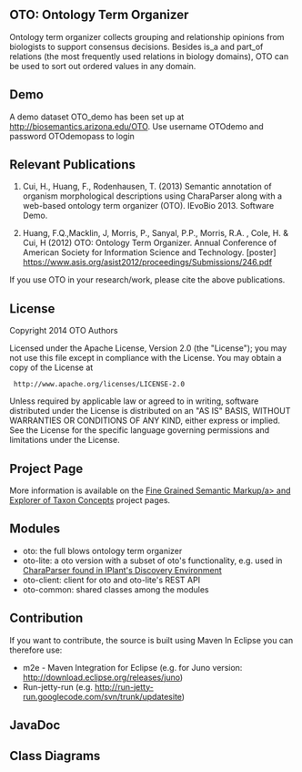 OTO: Ontology Term Organizer
---------------------
Ontology term organizer collects grouping and relationship opinions from biologists to support consensus decisions. Besides is_a and part_of relations (the most frequently used relations in biology domains), OTO can be used to sort out ordered values in any domain. 

Demo
---------------------
A demo dataset OTO_demo has been set up at http://biosemantics.arizona.edu/OTO. Use username OTOdemo and password OTOdemopass to login

Relevant Publications 
---------------------

1. Cui, H., Huang, F., Rodenhausen, T. (2013) Semantic annotation of organism morphological descriptions using CharaParser along with a web-based ontology term organizer (OTO). IEvoBio 2013. Software Demo.

2. Huang, F.Q.,Macklin, J, Morris, P., Sanyal, P.P., Morris, R.A. , Cole, H. & Cui, H (2012) OTO: Ontology Term Organizer. Annual Conference of American Society for Information Science and Technology. [poster]
https://www.asis.org/asist2012/proceedings/Submissions/246.pdf

If you use OTO in your research/work, please cite the above publications.

License
-------

   Copyright 2014 OTO Authors

   Licensed under the Apache License, Version 2.0 (the "License");
   you may not use this file except in compliance with the License.
   You may obtain a copy of the License at

     http://www.apache.org/licenses/LICENSE-2.0

   Unless required by applicable law or agreed to in writing, software
   distributed under the License is distributed on an "AS IS" BASIS,
   WITHOUT WARRANTIES OR CONDITIONS OF ANY KIND, either express or implied.
   See the License for the specific language governing permissions and
   limitations under the License.


Project Page
----------
More information is available on the <a href="https://sites.google.com/site/biosemanticsproject/">Fine Grained Semantic Markup/a> and <a href="http://www.etc-project.org">Explorer of Taxon Concepts</a> project pages.

Modules
---------
* oto: the full blows ontology term organizer
* oto-lite: a oto version with a subset of oto's functionality, e.g. used in <a href="https://pods.iplantcollaborative.org/wiki/display/DEapps/CharaParser+Learn">CharaParser found in IPlant's Discovery Environment</a>
* oto-client: client for oto and oto-lite's REST API
* oto-common: shared classes among the modules

Contribution
----------
If you want to contribute, the source is built using Maven
In Eclipse you can therefore use:
* m2e - Maven Integration for Eclipse (e.g. for Juno version: http://download.eclipse.org/releases/juno)
* Run-jetty-run (e.g. http://run-jetty-run.googlecode.com/svn/trunk/updatesite)

JavaDoc
----------

Class Diagrams
----------

